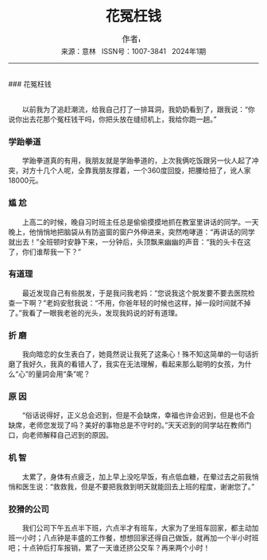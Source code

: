 # <center>花冤枉钱</center>

<div align=center><img src="https://raw.githubusercontent.com/leaguecn/magazines/main/img_authors/%25d7%25f7%25d5%25df%25a3%25ba.jpg"></div>

<center>来源：意林   ISSN号：1007-3841   2024年1期</center>

* * *

<br>### 花冤枉钱

  
<br>　　以前我为了追赶潮流，给我自己打了一排耳洞，我奶奶看到了，跟我说：“你说你出去花那个冤枉钱干吗，你把头放在缝纫机上，我给你跑一趟。”

### 学跆拳道

  
　　学跆拳道真的有用，我朋友就是学跆拳道的，上次我俩吃饭跟另一伙人起了冲突，对方十几个人呢，全靠我朋友撑着，一个360度回旋，把腰给扭了，讹人家18000元。

### 尴 尬

  
　　上高二的时候，晚自习时班主任总是偷偷摸摸地抓在教室里讲话的同学。一天晚上，他悄悄地把脑袋从有防盗窗的窗户外伸进来，突然咆哮道：“再讲话的同学就出去！”全班顿时安静下来，一分钟后，头顶飘来幽幽的声音：“我的头卡在这了，你们谁帮我一下？”

### 有道理

  
　　最近发现自己有些脱发，于是我问我老妈：“您说我这个脱发要不要去医院检查一下啊？”老妈安慰我说：“不用，你爸年轻的时候也这样，掉一段时间就不掉了。”我看了一眼我老爸的光头，发现我妈说的好有道理。

### 折 磨

  
　　我向暗恋的女生表白了，她竟然说让我死了这条心！殊不知这简单的一句话折磨了我好久，我真的看错人了，我实在无法理解，看起来那么聪明的女孩，为什么“心”的量詞会用“条”呢？

### 原 因

  
　　“俗话说得好，正义总会迟到，但是不会缺席，幸福也许会迟到，但是也不会缺席，老师您发现了吗？美好的事物总是不守时的。”天天迟到的同学站在教师门口，向老师解释自己迟到的原因。

### 机 智

  
　　太累了，身体有点疲乏，加上早上没吃早饭，有点低血糖，在晕过去之前我悄悄和医生说：“救救我，但是不要把我救到明天就能回去上班的程度，谢谢您了。”

### 狡猾的公司

  
　　我们公司下午五点半下班，六点半才有班车，大家为了坐班车回家，都主动加班一小时；八点钟是丰盛的工作餐，想想回家还得自己做饭，就再加一个半小时班吧；十点钟后打车报销，累了一天谁还挤公交车？再来两个小时！
